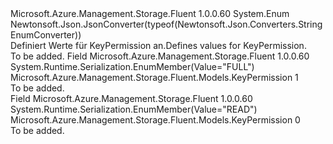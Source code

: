 <Type Name="KeyPermission" FullName="Microsoft.Azure.Management.Storage.Fluent.Models.KeyPermission">
  <TypeSignature Language="C#" Value="public enum KeyPermission" />
  <TypeSignature Language="ILAsm" Value=".class public auto ansi sealed KeyPermission extends System.Enum" />
  <TypeSignature Language="DocId" Value="T:Microsoft.Azure.Management.Storage.Fluent.Models.KeyPermission" />
  <TypeSignature Language="VB.NET" Value="Public Enum KeyPermission" />
  <TypeSignature Language="F#" Value="type KeyPermission = " />
  <AssemblyInfo>
    <AssemblyName>Microsoft.Azure.Management.Storage.Fluent</AssemblyName>
    <AssemblyVersion>1.0.0.60</AssemblyVersion>
  </AssemblyInfo>
  <Base>
    <BaseTypeName>System.Enum</BaseTypeName>
  </Base>
  <Attributes>
    <Attribute>
      <AttributeName>Newtonsoft.Json.JsonConverter(typeof(Newtonsoft.Json.Converters.StringEnumConverter))</AttributeName>
    </Attribute>
  </Attributes>
  <Docs>
    <summary>
            <span data-ttu-id="e4de6-101">Definiert Werte für KeyPermission an.</span><span class="sxs-lookup"><span data-stu-id="e4de6-101">Defines values for KeyPermission.</span></span>
            </summary>
    <remarks>To be added.</remarks>
  </Docs>
  <Members>
    <Member MemberName="FULL">
      <MemberSignature Language="C#" Value="FULL" />
      <MemberSignature Language="ILAsm" Value=".field public static literal valuetype Microsoft.Azure.Management.Storage.Fluent.Models.KeyPermission FULL = int32(1)" />
      <MemberSignature Language="DocId" Value="F:Microsoft.Azure.Management.Storage.Fluent.Models.KeyPermission.FULL" />
      <MemberSignature Language="VB.NET" Value="FULL" />
      <MemberSignature Language="F#" Value="FULL = 1" Usage="Microsoft.Azure.Management.Storage.Fluent.Models.KeyPermission.FULL" />
      <MemberType>Field</MemberType>
      <AssemblyInfo>
        <AssemblyName>Microsoft.Azure.Management.Storage.Fluent</AssemblyName>
        <AssemblyVersion>1.0.0.60</AssemblyVersion>
      </AssemblyInfo>
      <Attributes>
        <Attribute>
          <AttributeName>System.Runtime.Serialization.EnumMember(Value="FULL")</AttributeName>
        </Attribute>
      </Attributes>
      <ReturnValue>
        <ReturnType>Microsoft.Azure.Management.Storage.Fluent.Models.KeyPermission</ReturnType>
      </ReturnValue>
      <MemberValue>1</MemberValue>
      <Docs>
        <summary>To be added.</summary>
      </Docs>
    </Member>
    <Member MemberName="READ">
      <MemberSignature Language="C#" Value="READ" />
      <MemberSignature Language="ILAsm" Value=".field public static literal valuetype Microsoft.Azure.Management.Storage.Fluent.Models.KeyPermission READ = int32(0)" />
      <MemberSignature Language="DocId" Value="F:Microsoft.Azure.Management.Storage.Fluent.Models.KeyPermission.READ" />
      <MemberSignature Language="VB.NET" Value="READ" />
      <MemberSignature Language="F#" Value="READ = 0" Usage="Microsoft.Azure.Management.Storage.Fluent.Models.KeyPermission.READ" />
      <MemberType>Field</MemberType>
      <AssemblyInfo>
        <AssemblyName>Microsoft.Azure.Management.Storage.Fluent</AssemblyName>
        <AssemblyVersion>1.0.0.60</AssemblyVersion>
      </AssemblyInfo>
      <Attributes>
        <Attribute>
          <AttributeName>System.Runtime.Serialization.EnumMember(Value="READ")</AttributeName>
        </Attribute>
      </Attributes>
      <ReturnValue>
        <ReturnType>Microsoft.Azure.Management.Storage.Fluent.Models.KeyPermission</ReturnType>
      </ReturnValue>
      <MemberValue>0</MemberValue>
      <Docs>
        <summary>To be added.</summary>
      </Docs>
    </Member>
  </Members>
</Type>